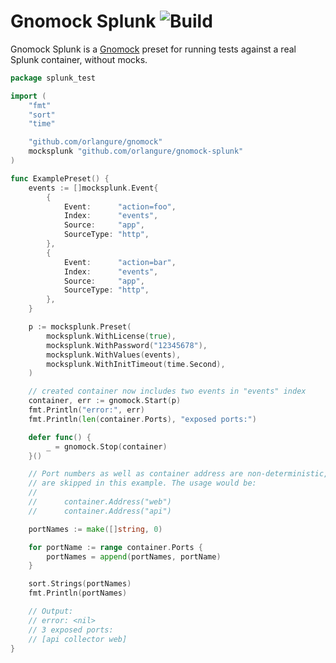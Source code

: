 # Gnomock Splunk ![Build](https://github.com/orlangure/gnomock-splunk/workflows/Build/badge.svg?branch=master)

Gnomock Splunk is a [Gnomock](https://github.com/orlangure/gnomock) preset for
running tests against a real Splunk container, without mocks.

```go
package splunk_test

import (
	"fmt"
	"sort"
	"time"

	"github.com/orlangure/gnomock"
	mocksplunk "github.com/orlangure/gnomock-splunk"
)

func ExamplePreset() {
	events := []mocksplunk.Event{
		{
			Event:      "action=foo",
			Index:      "events",
			Source:     "app",
			SourceType: "http",
		},
		{
			Event:      "action=bar",
			Index:      "events",
			Source:     "app",
			SourceType: "http",
		},
	}

	p := mocksplunk.Preset(
		mocksplunk.WithLicense(true),
		mocksplunk.WithPassword("12345678"),
		mocksplunk.WithValues(events),
		mocksplunk.WithInitTimeout(time.Second),
	)

	// created container now includes two events in "events" index
	container, err := gnomock.Start(p)
	fmt.Println("error:", err)
	fmt.Println(len(container.Ports), "exposed ports:")

	defer func() {
		_ = gnomock.Stop(container)
	}()

	// Port numbers as well as container address are non-deterministic, so they
	// are skipped in this example. The usage would be:
	//
	//		container.Address("web")
	// 		container.Address("api")

	portNames := make([]string, 0)

	for portName := range container.Ports {
		portNames = append(portNames, portName)
	}

	sort.Strings(portNames)
	fmt.Println(portNames)

	// Output:
	// error: <nil>
	// 3 exposed ports:
	// [api collector web]
}
```
